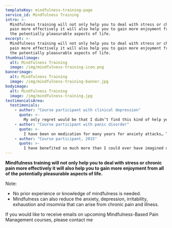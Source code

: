 ```yaml
---
templateKey: mindfulness-training-page
service_id: Mindfulness Training
intro: >-
  Mindfulness training will not only help you to deal with stress or chronic
  pain more effectively it will also help you to gain more enjoyment from all of
  the potentially pleasurable aspects of life.
excerpt: >-
  Mindfulness training will not only help you to deal with stress or chronic
  pain more effectively it will also help you to gain more enjoyment from all of
  the potentially pleasurable aspects of life.
thumbnailimage:
  alt: Mindfulness Training
  image: /img/mindfulness-training-icon.png
bannerimage:
  alt: Mindfulness Training
  image: /img/mindfulness-training-banner.jpg
bodyimage:
  alt: Mindfulness Training
  image: /img/mindfulness-training.jpg
testimonialsArea:
  testimonials:
    - author: "Course participant with clinical depression"
      quote: >-
        My only regret would be that I didn’t find this kind of help years ago.
    - author: "Course participant with panic disorder"
      quote: >-
        I have been on medication for many years for anxiety attacks… This is the first life skill I have found to help me cope without medication.
    - author: "Course participant, 2015"
      quote: >-
        I have benefited so much more than I could ever have imagined or dreamt of. I have better interactions… and also my relationships have improved with all my family members.
---
```


**Mindfulness training will not only help you to deal with <gatsby-link to="/services/mindfulness-training/mindfulness-based-stress-reduction-course/#start-content">stress</gatsby-link> or <gatsby-link to="/services/mindfulness-training/mindfulness-based-pain-management-course/#start-content">chronic</gatsby-link> pain more effectively it will also help you to gain more enjoyment from all of the potentially pleasurable aspects of life.**

Note:

- No prior experience or knowledge of mindfulness is needed.
- Mindfulness can also reduce the anxiety, depression, irritability, exhaustion and insomnia that can arise from chronic pain and illness.

If you would like to receive emails on upcoming Mindfulness-Based Pain Management courses, please <gatsby-link to="/contact/#contact-page">contact me</gatsby-link>
